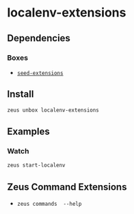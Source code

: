 
localenv-extensions 
====================




## Dependencies
### Boxes
* [`seed-extensions`](seed-extensions.md)




## Install
```bash
zeus unbox localenv-extensions
```
## Examples
### Watch 
```bash
zeus start-localenv
```
## Zeus Command Extensions
* ```zeus commands  --help```



